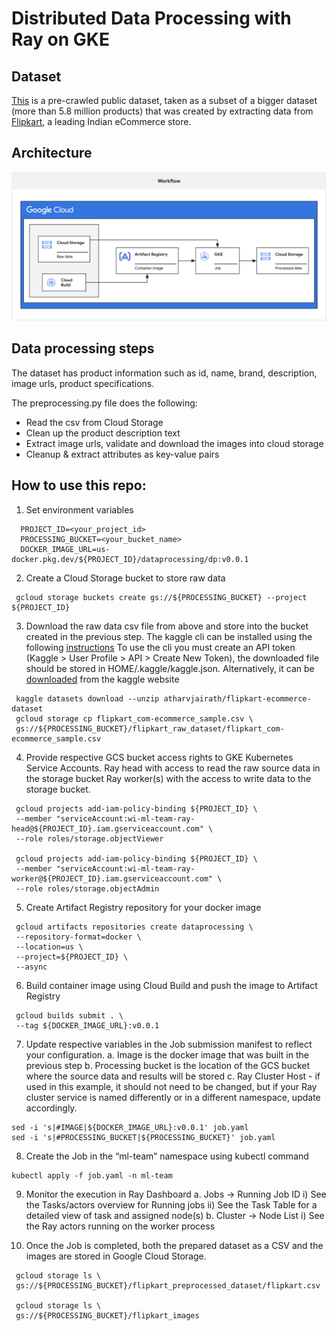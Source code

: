 # Distributed Data Processing with Ray on GKE

## Dataset
[This](https://www.kaggle.com/datasets/PromptCloudHQ/flipkart-products) is a pre-crawled public dataset, taken as a subset of a bigger dataset (more than 5.8 million products) that was created by extracting data from [Flipkart](https://www.flipkart.com/), a leading Indian eCommerce store.

## Architecture
 ![DataPreprocessing](/ml-platform/docs/images/ray-dataprocessing-workflow.png)

## Data processing steps

The dataset has product information such as id, name, brand, description, image urls, product specifications. 

The preprocessing.py file does the following:
* Read the csv from Cloud Storage
* Clean up the product description text
* Extract image urls, validate and download the images into cloud storage
* Cleanup & extract attributes as key-value pairs

## How to use this repo:

1. Set environment variables

```
  PROJECT_ID=<your_project_id>
  PROCESSING_BUCKET=<your_bucket_name>
  DOCKER_IMAGE_URL=us-docker.pkg.dev/${PROJECT_ID}/dataprocessing/dp:v0.0.1
```


2. Create a Cloud Storage bucket to store raw data

```
 gcloud storage buckets create gs://${PROCESSING_BUCKET} --project ${PROJECT_ID}
```


3. Download the raw data csv file from above and store into the bucket created in the previous step.
   The kaggle cli can be installed using the following [instructions](https://github.com/Kaggle/kaggle-api#installation)
   To use the cli you must create an API token (Kaggle > User Profile > API > Create New Token), the downloaded file should be stored in HOME/.kaggle/kaggle.json.
   Alternatively, it can be [downloaded](https://www.kaggle.com/datasets/atharvjairath/flipkart-ecommerce-dataset) from the kaggle website

```
 kaggle datasets download --unzip atharvjairath/flipkart-ecommerce-dataset
 gcloud storage cp flipkart_com-ecommerce_sample.csv \
 gs://${PROCESSING_BUCKET}/flipkart_raw_dataset/flipkart_com-ecommerce_sample.csv
```

4. Provide respective GCS bucket access rights to GKE Kubernetes Service Accounts.
   Ray head with access to read the raw source data in the storage bucket
   Ray worker(s) with the access to write data to the storage bucket.

```
 gcloud projects add-iam-policy-binding ${PROJECT_ID} \
 --member "serviceAccount:wi-ml-team-ray-head@${PROJECT_ID}.iam.gserviceaccount.com" \
 --role roles/storage.objectViewer

 gcloud projects add-iam-policy-binding ${PROJECT_ID} \
 --member "serviceAccount:wi-ml-team-ray-worker@${PROJECT_ID}.iam.gserviceaccount.com" \
 --role roles/storage.objectAdmin
```

5. Create Artifact Registry repository for your docker image
```
 gcloud artifacts repositories create dataprocessing \
 --repository-format=docker \
 --location=us \
 --project=${PROJECT_ID} \
 --async
```

6. Build container image using Cloud Build and push the image to Artifact Registry
```
 gcloud builds submit . \
 --tag ${DOCKER_IMAGE_URL}:v0.0.1
```

7. Update respective variables in the Job submission manifest to reflect your configuration.
   a. Image is the docker image that was built in the previous step
   b. Processing bucket is the location of the GCS bucket where the source data and results will be stored
   c. Ray Cluster Host - if used in this example, it should not need to be changed, but if your Ray cluster service is named differently or in a different namespace, update accordingly.

```
sed -i 's|#IMAGE|${DOCKER_IMAGE_URL}:v0.0.1' job.yaml
sed -i 's|#PROCESSING_BUCKET|${PROCESSING_BUCKET}' job.yaml
```

8. Create the Job in the “ml-team” namespace using kubectl command

```
kubectl apply -f job.yaml -n ml-team
```

9. Monitor the execution in Ray Dashboard
    a. Jobs -> Running Job ID
     i) See the Tasks/actors overview for Running jobs
     ii) See the Task Table for a detailed view of task and assigned node(s)
    b. Cluster -> Node List
     i) See the Ray actors running on the worker process

11. Once the Job is completed, both the prepared dataset as a CSV and the images are stored in Google Cloud Storage.
```
 gcloud storage ls \
 gs://${PROCESSING_BUCKET}/flipkart_preprocessed_dataset/flipkart.csv

 gcloud storage ls \
 gs://${PROCESSING_BUCKET}/flipkart_images
```
